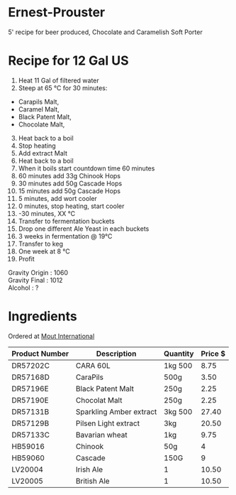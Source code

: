 # Ernest-Prouster
5' recipe for beer produced, Chocolate and Caramelish Soft Porter

# Recipe for 12 Gal US

1. Heat 11 Gal of filtered water
2. Steep at 65 °C for 30 minutes:
  - Carapils Malt,
  - Caramel Malt,
  - Black Patent Malt,
  - Chocolate Malt,
3. Heat back to a boil
4. Stop heating
5. Add extract Malt
6. Heat back to a boil
7. When it boils start countdown time 60 minutes
8. 60 minutes add 33g Chinook Hops
9. 30 minutes add 50g Cascade Hops
10. 15 minutes add 50g Cascade Hops
11. 5 minutes, add wort cooler
12. 0 minutes, stop heating, start cooler
13. -30 minutes, XX °C
14. Transfer to fermentation buckets
15. Drop one different Ale Yeast in each buckets
16. 3 weeks in fermentation @ 19°C
17. Transfer to keg
18. One week at 8 °C
19. Profit


Gravity Origin : 1060  
Gravity Final : 1012  
Alcohol : ?

# Ingredients
Ordered at [Mout International](http://www.biereetvin.com/)

| Product Number | Description | Quantity | Price $ |
| --- | --- | --- | ---|
| DR57202C | CARA 60L | 1kg 500| 8.75 |
| DR57168D | CaraPils | 500g | 3.50 |
| DR57196E | Black Patent Malt | 250g | 2.25 |
| DR57190E | Chocolat Malt | 250g | 2.25 |
| DR57131B | Sparkling Amber extract | 3kg 500 | 27.40
| DR57129B | Pilsen Light extract | 3kg | 20.50
| DR57133C | Bavarian wheat | 1kg | 9.75
| HB59016 | Chinook | 50g | 4
| HB59060 | Cascade | 150G | 9
| LV20004 | Irish Ale | 1 | 10.50
| LV20005 | British Ale | 1 | 10.50
